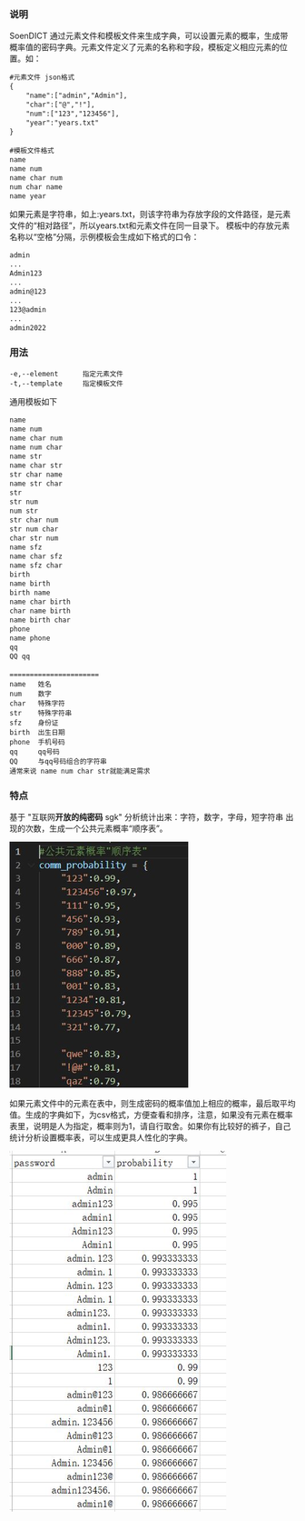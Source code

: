 ### 说明

SoenDICT 通过元素文件和模板文件来生成字典，可以设置元素的概率，生成带概率值的密码字典。元素文件定义了元素的名称和字段，模板定义相应元素的位置。如：
```text
#元素文件 json格式
{
    "name":["admin","Admin"],
    "char":["@","!"],
    "num":["123","123456"],
    "year":"years.txt"
}

#模板文件格式
name
name num
name char num
num char name
name year
```
如果元素是字符串，如上:years.txt，则该字符串为存放字段的文件路径，是元素文件的“相对路径”，所以years.txt和元素文件在同一目录下。
模板中的存放元素名称以“空格”分隔，示例模板会生成如下格式的口令：
```text
admin
...
Admin123
...
admin@123
...
123@admin
...
admin2022
```
### 用法
```text
-e,--element      指定元素文件
-t,--template     指定模板文件
```
通用模板如下
```text
name
name num
name char num
name num char
name str
name char str
str char name
name str char
str
str num
num str
str char num
str num char
char str num
name sfz
name char sfz
name sfz char
birth
name birth
birth name
name char birth
char name birth
name birth char
phone
name phone
qq
QQ qq

======================
name   姓名
num    数字
char   特殊字符
str    特殊字符串
sfz    身份证
birth  出生日期
phone  手机号码
qq     qq号码
QQ     与qq号码组合的字符串
通常来说 name num char str就能满足需求
```

### 特点

基于 "互联网**开放的纯密码** sgk" 分析统计出来：字符，数字，字母，短字符串 出现的次数，生成一个公共元素概率“顺序表”。

<img src=prob.jpg>

如果元素文件中的元素在表中，则生成密码的概率值加上相应的概率，最后取平均值。生成的字典如下，为csv格式，方便查看和排序，注意，如果没有元素在概率表里，说明是人为指定，概率则为1，请自行取舍。如果你有比较好的裤子，自己统计分析设置概率表，可以生成更具人性化的字典。

<img src=output.jpg>
